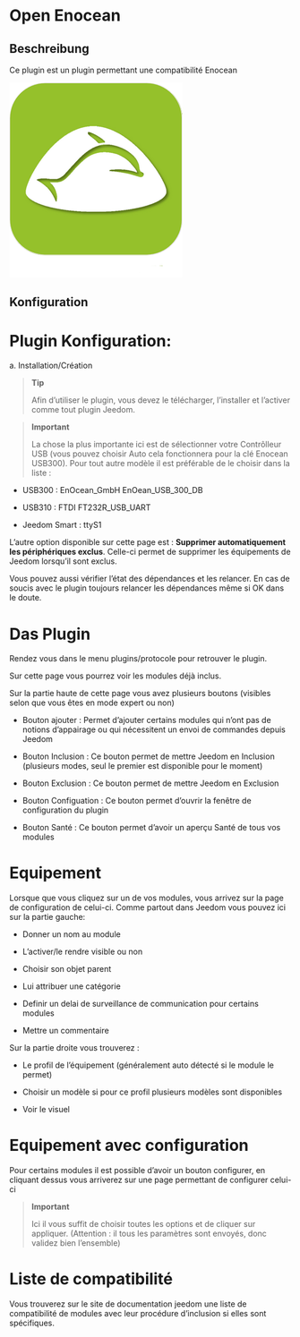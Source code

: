 Open Enocean 
============

Beschreibung 
-----------

Ce plugin est un plugin permettant une compatibilité Enocean

![openenocean icon](../images/openenocean_icon.png)

Konfiguration
-------------

Plugin Konfiguration:
========================

a.  Installation/Création

> **Tip**
>
> Afin d’utiliser le plugin, vous devez le télécharger, l’installer et
> l’activer comme tout plugin Jeedom.

> **Important**
>
> La chose la plus importante ici est de sélectionner votre Contrôlleur
> USB (vous pouvez choisir Auto cela fonctionnera pour la clé Enocean
> USB300). Pour tout autre modèle il est préférable de le choisir dans
> la liste :

-   USB300 : EnOcean\_GmbH EnOean\_USB\_300\_DB

-   USB310 : FTDI FT232R\_USB\_UART

-   Jeedom Smart : ttyS1

L’autre option disponible sur cette page est : **Supprimer
automatiquement les périphériques exclus**. Celle-ci permet de supprimer
les équipements de Jeedom lorsqu’il sont exclus.

Vous pouvez aussi vérifier l’état des dépendances et les relancer. En
cas de soucis avec le plugin toujours relancer les dépendances même si
OK dans le doute.

Das Plugin 
=========

Rendez vous dans le menu plugins/protocole pour retrouver le plugin.

Sur cette page vous pourrez voir les modules déjà inclus.

Sur la partie haute de cette page vous avez plusieurs boutons (visibles
selon que vous êtes en mode expert ou non)

-   Bouton ajouter : Permet d’ajouter certains modules qui n’ont pas de
    notions d’appairage ou qui nécessitent un envoi de commandes depuis
    Jeedom

-   Bouton Inclusion : Ce bouton permet de mettre Jeedom en Inclusion
    (plusieurs modes, seul le premier est disponible pour le moment)

-   Bouton Exclusion : Ce bouton permet de mettre Jeedom en Exclusion

-   Bouton Configuation : Ce bouton permet d’ouvrir la fenêtre de
    configuration du plugin

-   Bouton Santé : Ce bouton permet d’avoir un aperçu Santé de tous vos
    modules

Equipement 
==========

Lorsque que vous cliquez sur un de vos modules, vous arrivez sur la page
de configuration de celui-ci. Comme partout dans Jeedom vous pouvez ici
sur la partie gauche:

-   Donner un nom au module

-   L’activer/le rendre visible ou non

-   Choisir son objet parent

-   Lui attribuer une catégorie

-   Definir un delai de surveillance de communication pour certains
    modules

-   Mettre un commentaire

Sur la partie droite vous trouverez :

-   Le profil de l’équipement (généralement auto détecté si le module
    le permet)

-   Choisir un modèle si pour ce profil plusieurs modèles sont
    disponibles

-   Voir le visuel

Equipement avec configuration 
=============================

Pour certains modules il est possible d’avoir un bouton configurer, en
cliquant dessus vous arriverez sur une page permettant de configurer
celui-ci

> **Important**
>
> Ici il vous suffit de choisir toutes les options et de cliquer sur
> appliquer. (Attention : il tous les paramètres sont envoyés, donc
> validez bien l’ensemble)

Liste de compatibilité 
======================

Vous trouverez sur le site de documentation jeedom une liste de
compatibilité de modules avec leur procédure d’inclusion si elles sont
spécifiques.
